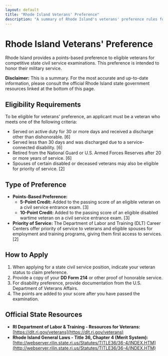 ```yaml
---
layout: default
title: "Rhode Island Veterans' Preference"
description: "A summary of Rhode Island's veterans' preference rules for state civil service employment."
---
```


# Rhode Island Veterans' Preference

Rhode Island provides a points-based preference to eligible veterans for competitive state civil service examinations. This preference is intended to honor their military service.

**Disclaimer:** This is a summary. For the most accurate and up-to-date information, please consult the official Rhode Island state government resources linked at the bottom of this page.

## Eligibility Requirements

To be eligible for veterans' preference, an applicant must be a veteran who meets one of the following criteria:
*   Served on active duty for 30 or more days and received a discharge other than dishonorable. [6]
*   Served less than 30 days and was discharged due to a service-connected disability. [6]
*   Retired from the National Guard or U.S. Armed Forces Reserves after 20 or more years of service. [6]
*   Spouses of certain disabled or deceased veterans may also be eligible for priority of service. [2]

## Type of Preference

*   **Points-Based Preference:**
    *   **5-Point Credit:** Added to the passing score of an eligible veteran on a civil service entrance exam. [3]
    *   **10-Point Credit:** Added to the passing score of an eligible disabled wartime veteran on a civil service entrance exam. [3]
*   **Priority of Service:** The Department of Labor and Training (DLT) Career Centers offer priority of service to veterans and eligible spouses for employment and training programs, giving them first access to services. [2]

## How to Apply

1.  When applying for a state civil service position, indicate your veteran status to claim preference.
2.  Provide a copy of your **DD Form 214** or other proof of honorable service.
3.  For disability preference, provide documentation from the U.S. Department of Veterans Affairs.
4.  The points are added to your score after you have passed the examination.

## Official State Resources

*   **RI Department of Labor & Training - Resources for Veterans:** [https://dlt.ri.gov/veterans](https://dlt.ri.gov/veterans)
*   **Rhode Island General Laws - Title 36, Chapter 4 (Merit System):** [http://webserver.rilin.state.ri.us/Statutes/TITLE36/36-4/INDEX.HTM](http://webserver.rilin.state.ri.us/Statutes/TITLE36/36-4/INDEX.HTM)
